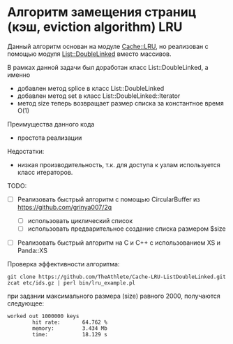 # Алгоритм замещения страниц (кэш, eviction algorithm) LRU

Данный алгоритм основан на модуле [Cache::LRU](https://metacpan.org/pod/release/KAZUHO/Cache-LRU-0.04/lib/Cache/LRU.pm), 
но реализован с помощью модуля [List::DoubleLinked](https://metacpan.org/pod/List::DoubleLinked) вместо массивов. 

В рамках данной задачи был доработан класс List::DoubleLinked, а именно 

- добавлен метод splice в класс List::DoubleLinked
- добавлен метод set в класс List::DoubleLinked::Iterator
- метод size теперь возвращает размер списка за константное время O(1)

Преимущества данного кода

- простота реализации

Недостатки:

- низкая производительность, т.к. для доступа к узлам используется класс итераторов. 

TODO:

- [ ] Реализовать быстрый алгоритм с помощью CircularBuffer из https://github.com/grinya007/2q

    - [ ] использовать циклический список
    - [ ] использовать предварительное создание списка размером $size

- [ ] Реализовать быстрый алгоритм на C и C++ с использованием XS и Panda::XS

Проверка эффективности алгоритма:
```
git clone https://github.com/TheAthlete/Cache-LRU-ListDoubleLinked.git
zcat etc/ids.gz | perl bin/lru_example.pl
```
при задании максимального размера (size) равного 2000, получаются следующее:
```
worked out 1000000 keys
        hit rate:       64.762 %
        memory:         3.434 Mb
        time:           18.129 s
```
